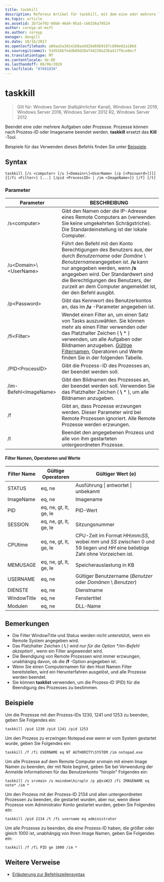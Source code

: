 ```yaml
---
title: taskkill
description: Referenz Artikel für taskkill, mit dem eine oder mehrere Tasks oder Prozesse beendet werden.
ms.topic: article
ms.assetid: 2b71e792-08b6-46d4-95a5-cb6336a79524
author: coreyp-at-msft
ms.author: coreyp
manager: dongill
ms.date: 10/16/2017
ms.openlocfilehash: a89aa5a3014168aa9d2bd69b9197c899e02a186d
ms.sourcegitcommit: 53d526bfeddb89d28af44210a23ba417f6ce0ecf
ms.translationtype: MT
ms.contentlocale: de-DE
ms.lasthandoff: 08/06/2020
ms.locfileid: "87881838"
---
```

# <a name="taskkill"></a>taskkill

> Gilt für: Windows Server (halbjährlicher Kanal), Windows Server 2019, Windows Server 2016, Windows Server 2012 R2, Windows Server 2012

Beendet eine oder mehrere Aufgaben oder Prozesse. Prozesse können nach Prozess-ID oder Imagename beendet werden. **taskkill** ersetzt das **Kill** -Tool.

Beispiele für das Verwenden dieses Befehls finden Sie unter [Beispiele](#examples).

## <a name="syntax"></a>Syntax

```
taskkill [/s <computer> [/u [<Domain>\]<UserName> [/p [<Password>]]]] {[/fi <Filter>] [...] [/pid <ProcessID> | /im <ImageName>]} [/f] [/t]
```

### <a name="parameters"></a>Parameter

|         Parameter         |                                                                                                                                        BESCHREIBUNG                                                                                                                                        |
|---------------------------|-------------------------------------------------------------------------------------------------------------------------------------------------------------------------------------------------------------------------------------------------------------------------------------------|
|      /s\<computer>       |                                                                                    Gibt den Namen oder die IP-Adresse eines Remote Computers an (verwenden Sie keine umgekehrten Schrägstriche). Die Standardeinstellung ist der lokale Computer.                                                                                     |
| /u\<Domain>\\\<UserName> | Führt den Befehl mit den Konto Berechtigungen des Benutzers aus, der durch *Benutzername* oder *Domäne* \\ *Benutzername*angegeben ist. **/u** kann nur angegeben werden, wenn **/s** angegeben wird. Der Standardwert sind die Berechtigungen des Benutzers, der zurzeit an dem Computer angemeldet ist, der den Befehl ausgibt. |
|      /p\<Password>       |                                                                                                   Gibt das Kennwort des Benutzerkontos an, das im **/u** -Parameter angegeben ist.                                                                                                   |
|       /fi\<Filter>       |          Wendet einen Filter an, um einen Satz von Tasks auszuwählen. Sie können mehr als einen Filter verwenden oder das Platzhalter Zeichen ( **\\** \* ) verwenden, um alle Aufgaben oder Bildnamen anzugeben. [Gültige Filternamen](#filter-names-operators-and-values), Operatoren und Werte finden Sie in der folgenden Tabelle.           |
|     /PID\<ProcessID>     |                                                                                                                 Gibt die Prozess-ID des Prozesses an, der beendet werden soll.                                                                                                                 |
|     /im-Befehl\<ImageName>      |                                                                                Gibt den Bildnamen des Prozesses an, der beendet werden soll. Verwenden Sie das Platzhalter Zeichen ( **\\** \* ), um alle Bildnamen anzugeben.                                                                                |
|            /f             |                                                                    Gibt an, dass Prozesse erzwungen werden. Dieser Parameter wird bei Remote Prozessen ignoriert. Alle Remote Prozesse werden erzwungen.                                                                     |
|            /t             |                                                                                                          Beendet den angegebenen Prozess und alle von ihm gestarteten untergeordneten Prozesse.                                                                                                          |

#### <a name="filter-names-operators-and-values"></a>Filter Namen, Operatoren und Werte

| Filter Name |    Gültige Operatoren     |                                                                Gültiger Wert (e)                                                                |
|-------------|------------------------|----------------------------------------------------------------------------------------------------------------------------------------------|
|   STATUS    |         eq, ne         |                                                 Ausführung &#124; antwortet &#124; unbekannt                                                 |
|  ImageName  |         eq, ne         |                                                                  Imagename                                                                  |
|     PID     | eq, ne, gt, lt, ge, le |                                                                  PID-Wert                                                                   |
|   SESSION   | eq, ne, gt, lt, ge, le |                                                                Sitzungsnummer                                                                |
|   CPUtime   | eq, ne, gt, lt, ge, le | CPU-Zeit im Format <em>HH</em>**:**<em>mm</em>**:**<em>SS</em>, wobei *mm* und *SS* zwischen 0 und 59 liegen und *HH* eine beliebige Zahl ohne Vorzeichen ist. |
|  MEMUSAGE   | eq, ne, gt, lt, ge, le |                                                              Speicherauslastung in KB                                                              |
|  USERNAME   |         eq, ne         |                                               Gültiger Benutzername (*Benutzer* oder *Domänen* \\ *Benutzer*)                                               |
|  DIENSTE   |         eq, ne         |                                                                 Dienstname                                                                 |
| WindowTitle |         eq, ne         |                                                                 Fenstertitel                                                                 |
|   Modulen   |         eq, ne         |                                                                   DLL-Name                                                                   |

## <a name="remarks"></a>Bemerkungen
* Die Filter WindowTitle und Status werden nicht unterstützt, wenn ein Remote System angegeben wird.
* Das Platzhalter Zeichen ( **\\** <em>) wird nur für die Option **/im-Befehl</em> akzeptiert* , wenn ein Filter angewendet wird.
* Die Beendigung von Remote Prozessen wird immer erzwungen, unabhängig davon, ob die **/f** -Option angegeben ist.
* Wenn Sie einen Computernamen für den Host Namen Filter bereitstellen, wird ein Herunterfahren ausgelöst, und alle Prozesse werden beendet.
* Sie können **tasklist** verwenden, um die Prozess-ID (PID) für die Beendigung des Prozesses zu bestimmen.

## <a name="examples"></a>Beispiele

Um die Prozesse mit den Prozess-IDs 1230, 1241 und 1253 zu beenden, geben Sie Folgendes ein:

```
taskkill /pid 1230 /pid 1241 /pid 1253
```

Um den Prozess zu erzwingen Notepad.exe wenn er vom System gestartet wurde, geben Sie Folgendes ein:

```
taskkill /f /fi USERNAME eq NT AUTHORITY\SYSTEM /im notepad.exe
```

Um alle Prozesse auf dem Remote Computer srvmain mit einem Image Namen zu beenden, der mit Note beginnt, geben Sie bei Verwendung der Anmelde Informationen für das Benutzerkonto "hiropln" Folgendes ein:

```
taskkill /s srvmain /u maindom\hiropln /p p@ssW23 /fi IMAGENAME eq note* /im *
```

Um den Prozess mit der Prozess-ID 2134 und allen untergeordneten Prozessen zu beenden, die gestartet wurden, aber nur, wenn diese Prozesse vom Administrator Konto gestartet wurden, geben Sie Folgendes ein:

```
taskkill /pid 2134 /t /fi username eq administrator
```

Um alle Prozesse zu beenden, die eine Prozess-ID haben, die größer oder gleich 1000 ist, unabhängig von Ihren Image Namen, geben Sie Folgendes ein:

```
taskkill /f /fi PID ge 1000 /im *
```

## <a name="additional-references"></a>Weitere Verweise
- [Erläuterung zur Befehlszeilensyntax](command-line-syntax-key.md)
